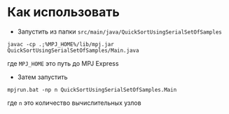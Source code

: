 # Как использовать

- Запустить из папки `src/main/java/QuickSortUsingSerialSetOfSamples`
```
javac -cp .;%MPJ_HOME%/lib/mpj.jar QuickSortUsingSerialSetOfSamples/Main.java
```
где `MPJ_HOME` это путь до MPJ Express

- Затем запустить
```
mpjrun.bat -np n QuickSortUsingSerialSetOfSamples.Main
```
где `n` это количество вычислительных узлов